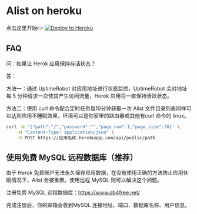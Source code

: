 # Alist on heroku


点击这里开始👉 [![Deploy to Heroku](https://www.herokucdn.com/deploy/button.svg)](https://heroku.com/deploy)

## FAQ
问：如果让 Herok 应用保持存活状态？

答：

方法一：通过 UptimeRobot 对应用地址进行状态监控，UptimeRobot 会对地址每 5 分钟请求一次使其产生访问流量，Herok 应用将一直保持活跃状态。

方法二：使用 curl 命令配合定时任务每10分钟获取一次 Alist 文件目录列表同样可以达到应用不睡眠效果，环境可以是你家里的路由器或其他有curl 命令的 linux。

```bash
curl -d '{"path":"/","password":"","page_num":1,"page_size":30}' \
    -H "Content-Type: application/json" \
    -X POST https://应用名称.herokuapp.com/api/public/path
```


## 使用免费 MySQL 远程数据库（推荐）

由于 Herok 免费账户无法永久保存应用数据，在没有使用正确的方法防止应用休眠情况下，Alist 会被重置。使用远程 MySQL 则可以解决这个问题。

注册免费 MySQL 远程数据库：https://www.db4free.net/

完成注册后，你的邮箱会收到MySQL 连接地址、端口、数据库名称、用户信息。






